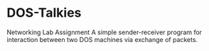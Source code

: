 # DOS-Talkies

Networking Lab Assignment
A simple sender-receiver program for interaction between two DOS machines via exchange of packets.
